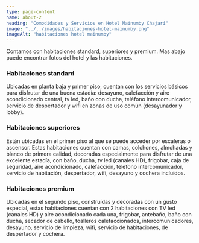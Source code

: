 ```yaml
---
type: page-content
name: about-2
heading: "Comodidades y Servicios en Hotel Mainumby Chajarí"
image: "../../images/habitaciones-hotel-mainumby.png"
imageAlt: "habitaciones hotel mainumby"
---
```

Contamos con habitaciones standard, superiores y premium. Mas abajo puede encontrar fotos del hotel y las habitaciones.

### Habitaciones standard
Ubicadas en planta baja y primer piso, cuentan con los servicios básicos para disfrutar de una buena estadía: desayuno, calefacción y aire acondicionado central, tv led, baño con ducha, teléfono intercomunicador, servicio de despertador y wifi en zonas de uso común (desayunador y lobby).

### Habitaciones superiores
Están ubicadas en el primer piso al que se puede acceder por escaleras o ascensor. Estas habitaciones cuentan con camas, colchones, almohadas y blanco de primera calidad, decoradas especialmente para disfrutar de una excelente estadía, con baño, ducha, tv led (canales HD), frigobar, caja de seguridad, aire acondicionado, calefacción, telefono intercomunicador, servicio de habitación, despertador, wifi, desayuno y cochera incluídos.

### Habitaciones premium
Ubicadas en el segundo piso, construídas y decoradas con un gusto especial, estas habitaciones cuentan con 2 habitaciones con TV led (canales HD) y aire acondicionado cada una, frigobar, antebaño, baño con ducha, secador de cabello, toalleros calefaccionados, intercomunicadores, desayuno, servicio de limpieza, wifi, servicio de habitaciones, de despertador y cochera.